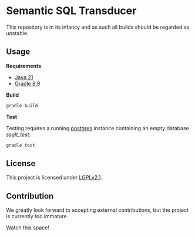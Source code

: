# Semantic SQL Transducer

This repository is in its infancy and as such all builds should be regarded as unstable. 

## Usage

**Requirements**

- [Java 21](https://openjdk.org/projects/jdk/21/)
- [Gradle 8.9](https://gradle.org/install/)

**Build**

``` sh
gradle build
```

**Test**

Testing requires a running [postgres](https://www.postgresql.org/) instance containing an empty database *ssqlt_test*.

``` sh
gradle test
```

## License

This project is licensed under [LGPLv2.1](https://github.com/unibz-krdb/SemanticSQLTransducer/blob/main/LICENSE).

## Contribution

We greatly look forward to accepting external contributions, but the project is currently too immature. 

Watch this space!
